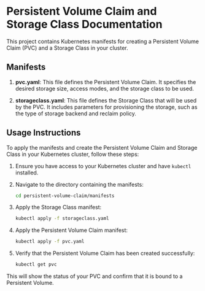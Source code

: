 # Persistent Volume Claim and Storage Class Documentation

This project contains Kubernetes manifests for creating a Persistent Volume Claim (PVC) and a Storage Class in your cluster.

## Manifests

1. **pvc.yaml**: This file defines the Persistent Volume Claim. It specifies the desired storage size, access modes, and the storage class to be used.

2. **storageclass.yaml**: This file defines the Storage Class that will be used by the PVC. It includes parameters for provisioning the storage, such as the type of storage backend and reclaim policy.

## Usage Instructions

To apply the manifests and create the Persistent Volume Claim and Storage Class in your Kubernetes cluster, follow these steps:

1. Ensure you have access to your Kubernetes cluster and have `kubectl` installed.

2. Navigate to the directory containing the manifests:

   ```bash
   cd persistent-volume-claim/manifests
   ```

3. Apply the Storage Class manifest:

   ```bash
   kubectl apply -f storageclass.yaml
   ```

4. Apply the Persistent Volume Claim manifest:

   ```bash
   kubectl apply -f pvc.yaml
   ```

5. Verify that the Persistent Volume Claim has been created successfully:

   ```bash
   kubectl get pvc
   ```

This will show the status of your PVC and confirm that it is bound to a Persistent Volume.